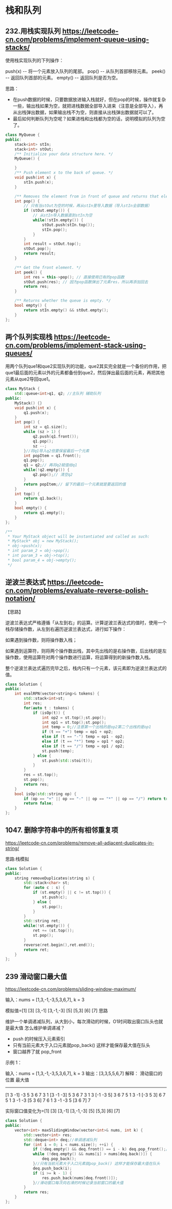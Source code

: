 
# 栈和队列

## 232.用栈实现队列 https://leetcode-cn.com/problems/implement-queue-using-stacks/ 

使用栈实现队列的下列操作：

push(x) -- 将一个元素放入队列的尾部。
pop() -- 从队列首部移除元素。
peek() -- 返回队列首部的元素。
empty() -- 返回队列是否为空。

思路：
- 在push数据的时候，只要数据放进输入栈就好，但在pop的时候，操作就复杂一些，输出栈如果为空，就把进栈数据全部导入进来（注意是全部导入），再从出栈弹出数据，如果输出栈不为空，则直接从出栈弹出数据就可以了。
- 最后如何判断队列为空呢？如果进栈和出栈都为空的话，说明模拟的队列为空了。

```c++
class MyQueue {
public:
    stack<int> stIn;
    stack<int> stOut;
    /** Initialize your data structure here. */
    MyQueue() {

    }
    /** Push element x to the back of queue. */
    void push(int x) {
        stIn.push(x);
    }

    /** Removes the element from in front of queue and returns that element. */
    int pop() {
        // 只有当stOut为空的时候，再从stIn里导入数据（导入stIn全部数据）
        if (stOut.empty()) {
            // 从stIn导入数据直到stIn为空
            while(!stIn.empty()) {
                stOut.push(stIn.top());
                stIn.pop();
            }
        }
        int result = stOut.top();
        stOut.pop();
        return result;
    }

    /** Get the front element. */
    int peek() {
        int res = this->pop(); // 直接使用已有的pop函数
        stOut.push(res); // 因为pop函数弹出了元素res，所以再添加回去
        return res;
    }

    /** Returns whether the queue is empty. */
    bool empty() {
        return stIn.empty() && stOut.empty();
    }
};
```

## 两个队列实现栈 https://leetcode-cn.com/problems/implement-stack-using-queues/

用两个队列que1和que2实现队列的功能，que2其实完全就是一个备份的作用，把que1最后面的元素以外的元素都备份到que2，然后弹出最后面的元素，再把其他元素从que2导回que1。
```c++
class MyStack {
    std::queue<int>q1, q2; //主队列 辅助队列
public:
    MyStack() {}
    void push(int x) {
        q1.push(x);
    }
    int pop() {
        int sz = q1.size();
        while (sz > 1) {
            q2.push(q1.front());
            q1.pop();
            sz --;
        }//将q1导入q2但要保留最后一个元素
        int popItem = q1.front();
        q1.pop();
        q1 = q2;// 再将q2赋值给q1
        while(!q2.empty()) {
            q2.pop();// 清空q2
        }
        return popItem;// 留下的最后一个元素就是要返回的值
    }
    int top() {
        return q1.back();
    }
    bool empty() {
        return q1.empty();
    }
};

/**
 * Your MyStack object will be instantiated and called as such:
 * MyStack* obj = new MyStack();
 * obj->push(x);
 * int param_2 = obj->pop();
 * int param_3 = obj->top();
 * bool param_4 = obj->empty();
 */
 ```

## 逆波兰表达式  https://leetcode-cn.com/problems/evaluate-reverse-polish-notation/


【思路】

逆波兰表达式严格遵循「从左到右」的运算。计算逆波兰表达式的值时，使用一个栈存储操作数，从左到右遍历逆波兰表达式，进行如下操作：

如果遇到操作数，则将操作数入栈；

如果遇到运算符，则将两个操作数出栈，其中先出栈的是右操作数，后出栈的是左操作数，使用运算符对两个操作数进行运算，将运算得到的新操作数入栈。

整个逆波兰表达式遍历完毕之后，栈内只有一个元素，该元素即为逆波兰表达式的值。


```c++
class Solution {
public:
    int evalRPN(vector<string>& tokens) {
        std::stack<int>st;
        int res;
        for(auto t : tokens) {
            if (isOp(t)) {
                int op2 = st.top();st.pop();
                int op1 = st.top();st.pop();
                int temp = 0;//注意第一个出栈的是op2第二个出栈的是op1
                if (t == "+") temp = op1 + op2;
                else if (t == "-") temp = op1 - op2;
                else if (t == "*") temp = op1 * op2;
                else if (t == "/") temp = op1 / op2;
                st.push(temp);
            } else {
                st.push(std::stoi(t));
            }
        }
        res = st.top();
        st.pop();
        return res;
    }
    bool isOp(std::string op) {
        if (op == "+" || op == "-" || op == "*" || op == "/") return true;
        return false;
    }
};

```

## 1047. 删除字符串中的所有相邻重复项
https://leetcode-cn.com/problems/remove-all-adjacent-duplicates-in-string/

思路:栈模拟

```c++
class Solution {
public:
    string removeDuplicates(string s) {
        std::stack<char> st;
        for (auto c : s) {
            if (st.empty() || c != st.top()) {
                st.push(c);
            } else {
                st.pop();
            }
        }
        std::string ret;
        while(!st.empty()) {
            ret += (st.top());
            st.pop();
        }
        reverse(ret.begin(),ret.end());
        return ret;
    }
};
```

## 239 滑动窗口最大值

https://leetcode-cn.com/problems/sliding-window-maximum/

输入：nums = [1,3,-1,-3,5,3,6,7], k = 3

模拟值=[1] [3] [3,-1] [3,-1,-3] [5] [5,3] [6] [7]
思路

维护一个单调递减队列，从大到小，每次滑动的时候，O1时间取出窗口队头也就是最大值
怎么维护单调递减？
- push 的时候压入元素索引
- 只有当前元素大于入口元素就pop_back() 这样才能保存最大值在队头
- 窗口越界了就 pop_front

示例 1：

输入：nums = [1,3,-1,-3,5,3,6,7], k = 3
输出：[3,3,5,5,6,7]
解释：
滑动窗口的位置                最大值
---------------               -----
[1  3  -1] -3  5  3  6  7       3
 1 [3  -1  -3] 5  3  6  7       3
 1  3 [-1  -3  5] 3  6  7       5
 1  3  -1 [-3  5  3] 6  7       5
 1  3  -1  -3 [5  3  6] 7       6
 1  3  -1  -3  5 [3  6  7]      7


实际窗口值变化为=[1] [3] [3,-1] [3,-1,-3] [5] [5,3] [6] [7]


```c++
class Solution {
public:
    vector<int> maxSlidingWindow(vector<int>& nums, int k) {
        std::vector<int> res;
        std::deque<int> deq;//单调递减队列
        for (int i = 0; i < nums.size(); ++i) {
            if (!deq.empty() && deq.front() == i - k) deq.pop_front();//窗口最左边该缩小了不然越界了
            while (!deq.empty() && nums[i] > nums[deq.back()]) {
                deq.pop_back();
            }//只有当前元素大于入口元素就pop_back() 这样才能保存最大值在队头
            deq.push_back(i);
            if (i >= k - 1) {
                res.push_back(nums[deq.front()]);
            }//滑动窗口每次向右滑的时候记录当前窗口的最大值
        }
        return res;
    }
};
```
